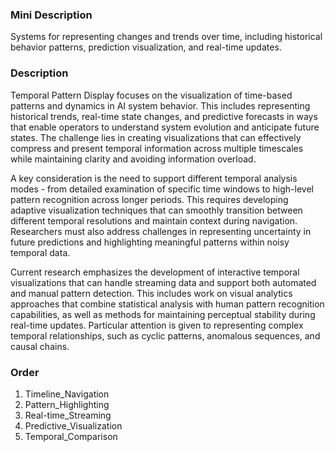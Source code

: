 ### Mini Description

Systems for representing changes and trends over time, including historical behavior patterns, prediction visualization, and real-time updates.

### Description

Temporal Pattern Display focuses on the visualization of time-based patterns and dynamics in AI system behavior. This includes representing historical trends, real-time state changes, and predictive forecasts in ways that enable operators to understand system evolution and anticipate future states. The challenge lies in creating visualizations that can effectively compress and present temporal information across multiple timescales while maintaining clarity and avoiding information overload.

A key consideration is the need to support different temporal analysis modes - from detailed examination of specific time windows to high-level pattern recognition across longer periods. This requires developing adaptive visualization techniques that can smoothly transition between different temporal resolutions and maintain context during navigation. Researchers must also address challenges in representing uncertainty in future predictions and highlighting meaningful patterns within noisy temporal data.

Current research emphasizes the development of interactive temporal visualizations that can handle streaming data and support both automated and manual pattern detection. This includes work on visual analytics approaches that combine statistical analysis with human pattern recognition capabilities, as well as methods for maintaining perceptual stability during real-time updates. Particular attention is given to representing complex temporal relationships, such as cyclic patterns, anomalous sequences, and causal chains.

### Order

1. Timeline_Navigation
2. Pattern_Highlighting
3. Real-time_Streaming
4. Predictive_Visualization
5. Temporal_Comparison
